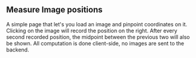 ## Measure Image positions

A simple page that let's you load an image and pinpoint coordinates on it. Clicking on the image will record the position on the right. After every second recorded position, the midpoint between the previous two will also be shown. All computation is done client-side, no images are sent to the backend.
